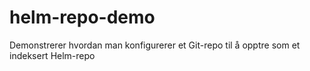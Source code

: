 # helm-repo-demo

Demonstrerer hvordan man konfigurerer et Git-repo til å opptre som et indeksert Helm-repo
